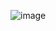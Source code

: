 ![image](https://user-images.githubusercontent.com/77222540/210371708-47399be6-b836-4bdb-af2e-d2b8c259af21.png)
